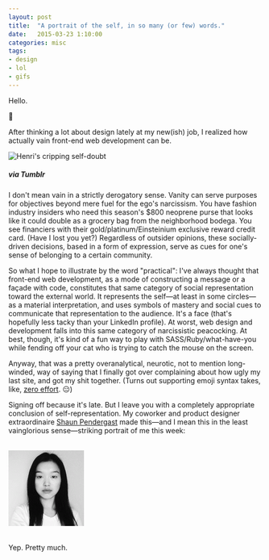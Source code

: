 ```yaml
---
layout: post
title:  "A portrait of the self, in so many (or few) words."
date:   2015-03-23 1:10:00
categories: misc
tags:
- design
- lol
- gifs
---
```


Hello.

:wave:

After thinking a lot about design lately at my new(ish) job, I realized how actually vain front-end web development can be.

![Henri's cripping self-doubt](http://33.media.tumblr.com/61e5c3fb360bbcbcbb990877a9609582/tumblr_mv4wtbj7cQ1s5e5bko1_500.gif)

##### *via Tumblr*

I don't mean vain in a strictly derogatory sense. Vanity can serve purposes for objectives beyond mere fuel for the ego's narcissism. You have fashion industry insiders who need this season's $800 neoprene purse that looks like it could double as a grocery bag from the neighborhood bodega. You see financiers with their gold/platinum/Einsteinium exclusive reward credit card. (Have I lost you yet?) Regardless of outsider opinions, these socially-driven decisions, based in a form of expression, serve as cues for one's sense of belonging to a certain community.

So what I hope to illustrate by the word "practical": I've always thought that front-end web development, as a mode of constructing a message or a façade with code, constitutes that same category of social representation toward the external world. It represents the self—at least in some circles—as a material interpretation, and uses symbols of mastery and social cues to communicate that representation to the audience. It's a face (that's hopefully less tacky than your LinkedIn profile). At worst, web design and development falls into this same category of narcissistic peacocking. At best, though, it's kind of a fun way to play with SASS/Ruby/what-have-you while fending off your cat who is trying to catch the mouse on the screen.

Anyway, that was a pretty overanalytical, neurotic, not to mention long-winded, way of saying that I finally got over complaining about how ugly my last site, and got my shit together. (Turns out supporting emoji syntax takes, like, [zero effort](https://github.com/jekyll/jemoji). :expressionless:)

Signing off because it's late. But I leave you with a completely appropriate conclusion of self-representation. My coworker and product designer extraordinaire [Shaun Pendergast](http://shaunpendy.com/) made this—and I mean this in the least vainglorious sense—striking portrait of me this week:

<br />

<img src="/post images/qcat.gif" />

<br />
<br />

Yep. Pretty much.
